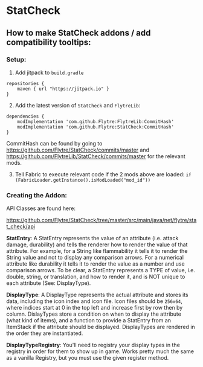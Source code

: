# StatCheck


## How to make StatCheck addons / add compatibility tooltips:

### Setup:

1. Add jitpack to `build.gradle`
```
repositories {
	maven { url "https://jitpack.io" }
}
```

2. Add the latest version of `StatCheck` and `FlytreLib`:
```
dependencies {
	modImplementation 'com.github.Flytre:FlytreLib:CommitHash'
	modImplementation 'com.github.Flytre:StatCheck:CommitHash'
}
```
CommitHash can be found by going to https://github.com/Flytre/StatCheck/commits/master and https://github.com/FlytreLib/StatCheck/commits/master for the relevant mods.

3. Tell Fabric to execute relevant code if the 2 mods above are loaded: `if (FabricLoader.getInstance().isModLoaded("mod_id"))`


### Creating the Addon:

API Classes are found here: 

https://github.com/Flytre/StatCheck/tree/master/src/main/java/net/flytre/stat_check/api 

**StatEntry**: 
A StatEntry represents the value of an attribute (i.e. attack damage, durability) and tells the renderer how to render the value of that attribute. 
For example, for a String like flammability it tells it to render the String value and not to display any comparison arrows. 
For a numerical attribute like durability it tells it to render the value as a number and use comparison arrows.
To be clear, a StatEntry represents a TYPE of value, i.e. double, string, or translation, and how to render it, and is NOT unique to each attribute (See: DisplayType).

**DisplayType**:
A DisplayType represents the actual attribute and stores its data, including the icon index and icon file. Icon files should be `256x64`, where indices start at 0 in the top left and increase first by row then by column.
DislayTypes store a condition on when to display the attribute (what kind of items), and a function to provide a StatEntry from an ItemStack if the attribute should be displayed.
DisplayTypes are rendered in the order they are instantiated.

**DisplayTypeRegistry**:
You'll need to registry your display types in the registry in order for them to show up in game. Works pretty much the same as a vanilla Registry, but you must use the given register method.


